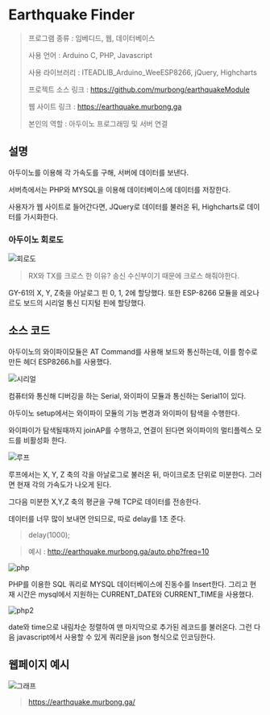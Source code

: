 # Earthquake Finder

> 프로그램 종류 : 임베디드, 웹, 데이터베이스 
>
> 사용 언어 : Arduino C, PHP, Javascript
>
> 사용 라이브러리 : ITEADLIB_Arduino_WeeESP8266, jQuery, Highcharts
>
> 프로젝트 소스 링크 : https://github.com/murbong/earthquakeModule
>
> 웹 사이트 링크 : https://earthquake.murbong.ga
>
> 본인의 역할 : 아두이노 프로그래밍 및 서버 연결



## 설명

아두이노를 이용해 각 가속도를 구해, 서버에 데이터를 보낸다.

서버측에서는 PHP와 MYSQL을 이용해 데이터베이스에 데이터를 저장한다.

사용자가 웹 사이트로 들어간다면, JQuery로 데이터를 불러온 뒤, Highcharts로 데이터를 가시화한다.



### 아두이노 회로도

![회로도](image/회로도.png)

> RX와 TX를 크로스 한 이유? 송신 수신부이기 때문에 크로스 해줘야한다.

GY-61의 X, Y, Z축을 아날로그 핀 0, 1, 2에 할당했다. 또한 ESP-8266 모듈을 레오나르도 보드의 시리얼 통신 디지털 핀에 할당했다.



## 소스 코드

아두이노의 와이파이모듈은 AT Command를 사용해 보드와 통신하는데, 이를 함수로 만든 헤더 ESP8266.h를 사용했다.

![시리얼](image/시리얼.PNG)



컴퓨터와 통신해 디버깅을 하는 Serial, 와이파이 모듈과 통신하는 Serial1이 있다.

아두이노 setup에서는 와이파이 모듈의 기능 변경과 와이파이 탐색을 수행한다.

와이파이가 탐색될때까지 joinAP를 수행하고, 연결이 된다면 와이파이의 멀티플렉스 모드를 비활성화 한다.

![루프](image/루프.PNG)

루프에서는 X, Y, Z 축의 각을 아날로그로 불러온 뒤, 마이크로초 단위로 미분한다. 그러면 현재 각의 가속도가 나오게 된다.

그다음 미분한 X,Y,Z 축의 평균을 구해 TCP로 데이터를 전송한다.

데이터를 너무 많이 보내면 안되므로, 따로 delay를 1초 준다.

> delay(1000);

> 예시 : http://earthquake.murbong.ga/auto.php?freq=10

![php](image/php.PNG)

PHP를 이용한 SQL 쿼리로  MYSQL 데이터베이스에 진동수를 Insert한다. 그리고 현재 시간은 mysql에서 지원하는 CURRENT_DATE와 CURRENT_TIME을 사용했다.

![php2](image/php2.PNG)

date와 time으로 내림차순 정렬하여 맨 마지막으로 추가된 레코드를 불러온다. 그런 다음 javascript에서 사용할 수 있게 쿼리문을 json 형식으로 인코딩한다.



## 웹페이지 예시

![그래프](image/그래프.PNG)

> https://earthquake.murbong.ga/

